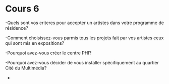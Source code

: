 # Cours 6 

-Quels sont vos criteres pour accepter un artistes dans votre programme de résidence?

-Comment choisissez-vous parmis tous les projets fait par vos artistes ceux qui sont mis en expositions?

-Pourquoi avez-vous créer le centre PHI?

-Pourquoi avez-vous décider de vous installer spécifiquement au quartier Cité du Multimédia?

-
